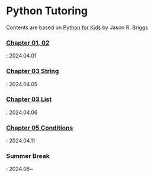 # Python Tutoring 


Contents are based on [Python for Kids](https://bedford-computing.co.uk/learning/wp-content/uploads/2015/10/Python-for-Kids.pdf) by Jason R. Briggs

### [Chapter 01, 02](https://github.com/boms03/python-tutoring/blob/main/20240401C1/intro.md)
  : 2024.04.01 

  
### [Chapter 03 String](https://github.com/boms03/python-tutoring/blob/main/20240405C2/chapter3.md)
  : 2024.04.05

### [Chapter 03 List](https://github.com/boms03/python-tutoring/blob/main/20240406C3/chapter3-2.md)
  : 2024.04.06

### [Chapter 05 Conditions](https://github.com/boms03/python-tutoring/tree/main/20240411C4)
  : 2024.04.11

### Summer Break
  
  : 2024.06~
